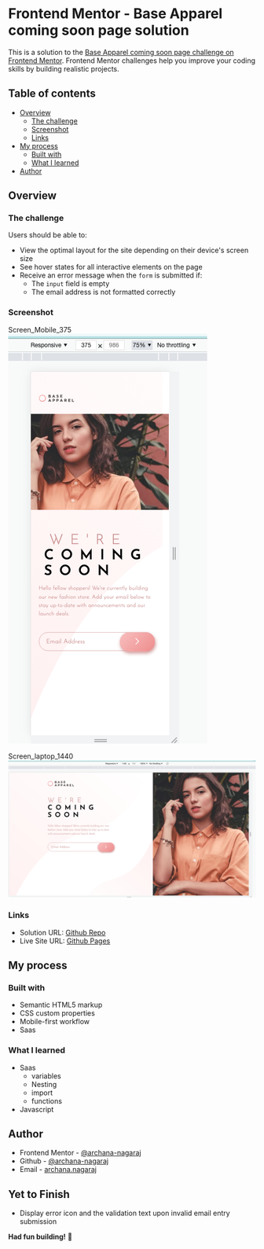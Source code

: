 # Frontend Mentor - Base Apparel coming soon page solution

This is a solution to the [Base Apparel coming soon page challenge on Frontend Mentor](https://www.frontendmentor.io/challenges/base-apparel-coming-soon-page-5d46b47f8db8a7063f9331a0). Frontend Mentor challenges help you improve your coding skills by building realistic projects.

## Table of contents

- [Overview](#overview)
  - [The challenge](#the-challenge)
  - [Screenshot](#screenshot)
  - [Links](#links)
- [My process](#my-process)
  - [Built with](#built-with)
  - [What I learned](#what-i-learned)
- [Author](#author)

## Overview

### The challenge

Users should be able to:

- View the optimal layout for the site depending on their device's screen size
- See hover states for all interactive elements on the page
- Receive an error message when the `form` is submitted if:
  - The `input` field is empty
  - The email address is not formatted correctly

### Screenshot

Screen_Mobile_375 <br>
![Screen_375](./finalOutcome/Screen_375.png)

Screen_laptop_1440 <br>
![Screen_1440](./finalOutcome/Screen_1440.png)

### Links

- Solution URL: [Github Repo](https://github.com/archana-nagaraj/Frontend-Mentor-Base-Apparel-coming-soon-page)
- Live Site URL: [Github Pages](https://archana-nagaraj.github.io/Frontend-Mentor-Base-Apparel-coming-soon-page/)

## My process

### Built with

- Semantic HTML5 markup
- CSS custom properties
- Mobile-first workflow
- Saas

### What I learned

- Saas
  - variables
  - Nesting
  - import
  - functions
- Javascript

## Author

- Frontend Mentor - [@archana-nagaraj](https://www.frontendmentor.io/profile/archana-nagaraj)
- Github - [@archana-nagaraj](https://github.com/archana-nagaraj)
- Email - [archana.nagaraj](archana.nagaraj@gmail.com)

## Yet to Finish

- Display error icon and the validation text upon invalid email entry submission

**Had fun building!** 🚀
